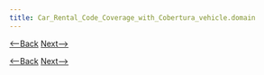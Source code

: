 ```yaml
---
title: Car_Rental_Code_Coverage_with_Cobertura_vehicle.domain
---
```

[<--Back](Car_Rental_Code_Coverage_with_Cobertura_vehicle.component.vehicletype)  [Next-->](Car_Rental_Code_Coverage_with_Cobertura_vehicle.component.rateplan)


[<--Back](Car_Rental_Code_Coverage_with_Cobertura_vehicle.component.vehicletype)  [Next-->](Car_Rental_Code_Coverage_with_Cobertura_vehicle.component.rateplan)
